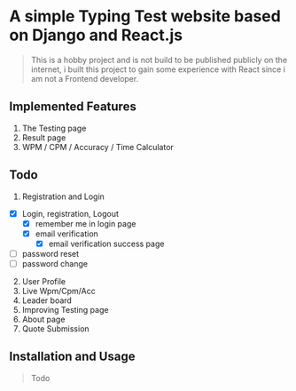 # A simple Typing Test website based on Django and React.js

> This is a hobby project and is not build to be published publicly on the internet, i built this project to gain some experience with React since i am not a Frontend developer.

## Implemented Features

1. The Testing page
2. Result page
3. WPM / CPM / Accuracy / Time Calculator

## Todo

1. Registration and Login

- [x] Login, registration, Logout
  - [x] remember me in login page
  - [x] email verification
    - [x] email verification success page
- [ ] password reset
- [ ] password change

2. User Profile
3. Live Wpm/Cpm/Acc
4. Leader board
5. Improving Testing page
6. About page
7. Quote Submission

## Installation and Usage

> Todo
